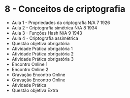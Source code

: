 #  8 - Conceitos de criptografia
- Aula 1 - Propriedades da criptografia N/A 7 1926
- Aula 2 - Criptografia simétrica N/A 8 1934
- Aula 3 - Funções Hash N/A 9 1943
- Aula 4 - Criptografia assimétrica
- Questão objetiva obrigatória 
- Atividade Prática obrigatória 1 
- Atividade Prática obrigatória 2 
- Atividade Prática obrigatória 3 
- Encontro Online 1 
- Encontro Online 2 
- Gravação Encontro Online 
- Gravação Encontro Online
- Atividade Prática
- Questão objetiva Extra